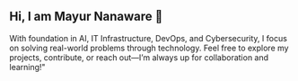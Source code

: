 ## Hi, I am Mayur Nanaware 👋 
With foundation in AI, IT Infrastructure, DevOps, and Cybersecurity, I focus on solving real-world problems through technology. Feel free to explore my projects, contribute, or reach out—I’m always up for collaboration and learning!"
<!--
**MayurN01/mayurn01** is a ✨ _special_ ✨ repository because its `README.md` (this file) appears on your GitHub profile.

Here are some ideas to get you started:
Technical Expertise
- 🔭  TI’m currently working on ...
- 🌱 I’m currently learning ...
- 👯 I’m looking to collaborate on ...
- 🤔 I’m looking for help with ...
- 💬 Ask me about ...
- 📫 How to reach me: ...
- 😄 Pronouns: ...
- ⚡ Fun fact: ...
-->
